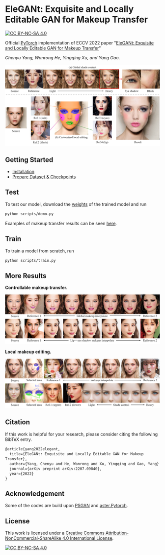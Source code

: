 # EleGANt: Exquisite and Locally Editable GAN for Makeup Transfer

[![CC BY-NC-SA 4.0][cc-by-nc-sa-shield]][cc-by-nc-sa]

Official [PyTorch](https://pytorch.org/) implementation of ECCV 2022 paper "[EleGANt: Exquisite and Locally Editable GAN for Makeup Transfer](https://arxiv.org/abs/2207.09840)"

*Chenyu Yang, Wanrong He, Yingqing Xu, and Yang Gao*.

![teaser](assets/figs/teaser.png)

## Getting Started

- [Installation](assets/docs/install.md)
- [Prepare Dataset & Checkpoints](assets/docs/prepare.md)

## Test

To test our model, download the [weights](https://drive.google.com/drive/folders/1xzIS3Dfmsssxkk9OhhAS4svrZSPfQYRe?usp=sharing) of the trained model and run

```bash
python scripts/demo.py
```

Examples of makeup transfer results can be seen [here](assets/images/examples/).

## Train

To train a model from scratch, run

```bash
python scripts/train.py
```

## More Results

**Controllable makeup transfer.**

![control](assets/figs/control.png 'controllable makeup transfer')

**Local makeup editing.**

![edit](assets/figs/edit.png 'local makeup editing')

## Citation

If this work is helpful for your research, please consider citing the following BibTeX entry.

```text
@article{yang2022elegant,
  title={EleGANt: Exquisite and Locally Editable GAN for Makeup Transfer},
  author={Yang, Chenyu and He, Wanrong and Xu, Yingqing and Gao, Yang}
  journal={arXiv preprint arXiv:2207.09840},
  year={2022}
}
```

## Acknowledgement

Some of the codes are build upon [PSGAN](https://github.com/wtjiang98/PSGAN) and [aster.Pytorch](https://github.com/ayumiymk/aster.pytorch).

## License

This work is licensed under a
[Creative Commons Attribution-NonCommercial-ShareAlike 4.0 International License][cc-by-nc-sa].

[![CC BY-NC-SA 4.0][cc-by-nc-sa-image]][cc-by-nc-sa]

[cc-by-nc-sa]: http://creativecommons.org/licenses/by-nc-sa/4.0/
[cc-by-nc-sa-image]: https://licensebuttons.net/l/by-nc-sa/4.0/88x31.png
[cc-by-nc-sa-shield]: https://img.shields.io/badge/License-CC%20BY--NC--SA%204.0-lightgrey.svg
